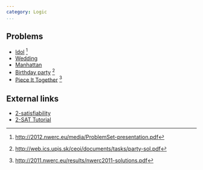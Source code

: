 ```yaml
---
category: Logic
...
```


## Problems
* [Idol](http://2012.nwerc.eu/media/NWERC_2012_ProblemSet_FINAL.pdf) [^3]
* [Wedding](https://uva.onlinejudge.org/external/112/p11294.pdf)
* [Manhattan](https://uva.onlinejudge.org/external/103/p10319.pdf)
* [Birthday party](http://web.ics.upjs.sk/ceoi/documents/tasks/party-tsk.pdf) [^1]
* [Piece It Together](https://open.kattis.com/problems/pieceittogether) [^2]

## External links
* [2-satisfiability](https://en.wikipedia.org/wiki/2-satisfiability)
* [2-SAT Tutorial](http://codeforces.com/blog/entry/16205)

[^1]: <http://web.ics.upjs.sk/ceoi/documents/tasks/party-sol.pdf>
[^2]: <http://2011.nwerc.eu/results/nwerc2011-solutions.pdf>
[^3]: <http://2012.nwerc.eu/media/ProblemSet-presentation.pdf>